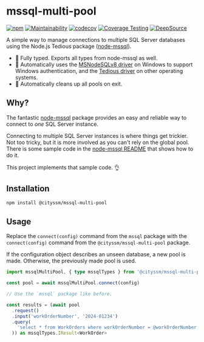 # mssql-multi-pool

[![npm](https://img.shields.io/npm/v/@cityssm/mssql-multi-pool)](https://www.npmjs.com/package/@cityssm/mssql-multi-pool)
[![Maintainability](https://img.shields.io/codeclimate/maintainability/cityssm/mssql-multi-pool)](https://codeclimate.com/github/cityssm/mssql-multi-pool/maintainability)
[![codecov](https://codecov.io/gh/cityssm/mssql-multi-pool/branch/main/graph/badge.svg?token=865Y3ZDNMC)](https://codecov.io/gh/cityssm/mssql-multi-pool)
[![Coverage Testing](https://github.com/cityssm/mssql-multi-pool/actions/workflows/coverage.yml/badge.svg)](https://github.com/cityssm/mssql-multi-pool/actions/workflows/coverage.yml)
[![DeepSource](https://app.deepsource.com/gh/cityssm/mssql-multi-pool.svg/?label=active+issues&show_trend=true&token=4Yz1B7bqP-sZ50AZnjXpoEos)](https://app.deepsource.com/gh/cityssm/mssql-multi-pool/)

A simple way to manage connections to multiple SQL Server databases using the Node.js Tedious package ([node-mssql](https://github.com/tediousjs/node-mssql)).

- 💪 Fully typed. Exports all types from node-mssql as well.
- 🧠 Automatically uses the [MSNodeSQLv8 driver](https://www.npmjs.com/package/msnodesqlv8)
  on Windows to support Windows authentication,
  and the [Tedious driver](https://www.npmjs.com/package/tedious) on other operating systems.
- 🧹 Automatically cleans up all pools on exit.

## Why?

The fantastic [node-mssql](https://github.com/tediousjs/node-mssql) package
provides an easy and reliable way to connect to _one_ SQL Server instance.

Connecting to multiple SQL Server instances is where things get trickier.
Not too tricky, but it is more involved as you can't rely on the global pool.
There is some sample code in the [node-mssql README](https://github.com/tediousjs/node-mssql) that shows how to do it.

This project implements that sample code. 👌

## Installation

```sh
npm install @cityssm/mssql-multi-pool
```

## Usage

Replace the `connect(config)` command from the `mssql` package
with the `connect(config)` command from the `@cityssm/mssql-multi-pool` package.

If the configuration object describes an unseen database, a new pool is made.
Otherwise, the previously made pool is used.

```typescript
import mssqlMultiPool, { type mssqlTypes } from '@cityssm/mssql-multi-pool'

const pool = await mssqlMultiPool.connect(config)

// Use the `mssql` package like before.

const results = (await pool
  .request()
  .input('workOrderNumber', '2024-01234')
  .query(
    'select * from WorkOrders where workOrderNumber = @workOrderNumber'
  )) as mssqlTypes.IResult<WorkOrder>
```
